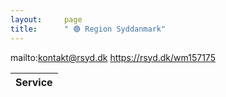 ```yaml
---
layout:     page
title:      " 🟢 Region Syddanmark"
---
```


mailto:kontakt@rsyd.dk https://rsyd.dk/wm157175

| Service   |
|-----------|



